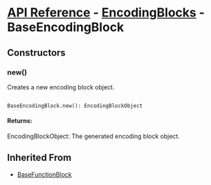 # [API Reference](../../API.md) - [EncodingBlocks](../EncodingBlocks.md) - BaseEncodingBlock

## Constructors

### new()

Creates a new encoding block object.

```

BaseEncodingBlock.new(): EncodingBlockObject

```

#### Returns:

EncodingBlockObject: The generated encoding block object.

## Inherited From

* [BaseFunctionBlock](../Cores/BaseFunctionBlock.md)
